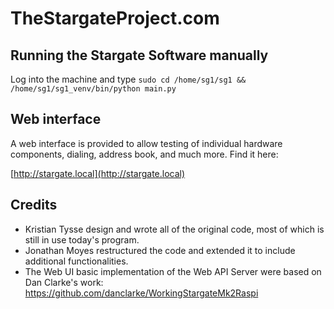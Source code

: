 # TheStargateProject.com

## Running the Stargate Software manually
Log into the machine and type `sudo cd /home/sg1/sg1 && /home/sg1/sg1_venv/bin/python main.py`

## Web interface
A web interface is provided to allow testing of individual hardware components, dialing, address book, and much more. Find it here:

[http://stargate.local](http://stargate.local)

## Credits
- Kristian Tysse design and wrote all of the original code, most of which is still in use today's program.
- Jonathan Moyes restructured the code and extended it to include additional functionalities.
- The Web UI basic implementation of the Web API Server were based on Dan Clarke's work: https://github.com/danclarke/WorkingStargateMk2Raspi
